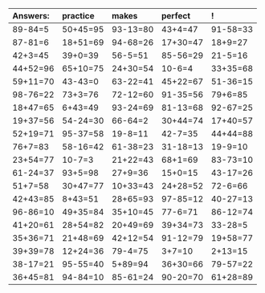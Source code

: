 | Answers: | practice | makes | perfect | ! |
| :--- | :--- | :--- | :--- | :--- |
| 89-84=5 | 50+45=95 | 93-13=80 | 43+4=47 | 91-58=33 | 
| 87-81=6 | 18+51=69 | 94-68=26 | 17+30=47 | 18+9=27 | 
| 42+3=45 | 39+0=39 | 56-5=51 | 85-56=29 | 21-5=16 | 
| 44+52=96 | 65+10=75 | 24+30=54 | 10-6=4 | 33+35=68 | 
| 59+11=70 | 43-43=0 | 63-22=41 | 45+22=67 | 51-36=15 | 
| 98-76=22 | 73+3=76 | 72-12=60 | 91-35=56 | 79+6=85 | 
| 18+47=65 | 6+43=49 | 93-24=69 | 81-13=68 | 92-67=25 | 
| 19+37=56 | 54-24=30 | 66-64=2 | 30+44=74 | 17+40=57 | 
| 52+19=71 | 95-37=58 | 19-8=11 | 42-7=35 | 44+44=88 | 
| 76+7=83 | 58-16=42 | 61-38=23 | 31-18=13 | 19-9=10 | 
| 23+54=77 | 10-7=3 | 21+22=43 | 68+1=69 | 83-73=10 | 
| 61-24=37 | 93+5=98 | 27+9=36 | 15+0=15 | 43-17=26 | 
| 51+7=58 | 30+47=77 | 10+33=43 | 24+28=52 | 72-6=66 | 
| 42+43=85 | 8+43=51 | 28+65=93 | 97-85=12 | 40-27=13 | 
| 96-86=10 | 49+35=84 | 35+10=45 | 77-6=71 | 86-12=74 | 
| 41+20=61 | 28+54=82 | 20+49=69 | 39+34=73 | 33-28=5 | 
| 35+36=71 | 21+48=69 | 42+12=54 | 91-12=79 | 19+58=77 | 
| 39+39=78 | 12+24=36 | 79-4=75 | 3+7=10 | 2+13=15 | 
| 38-17=21 | 95-55=40 | 5+89=94 | 36+30=66 | 79-57=22 | 
| 36+45=81 | 94-84=10 | 85-61=24 | 90-20=70 | 61+28=89 | 
